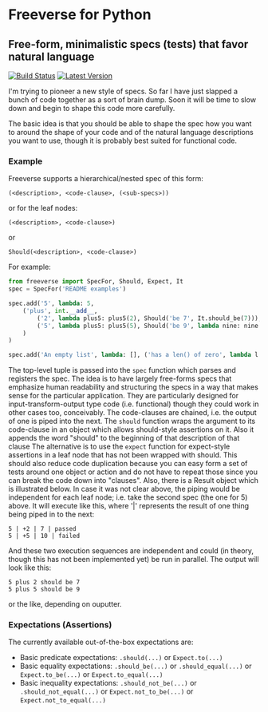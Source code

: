 # Freeverse for Python
## Free-form, minimalistic specs (tests) that favor natural language

[![Build Status](https://travis-ci.org/PolyglotSymposium/pyfreeverse.svg)](https://travis-ci.org/PolyglotSymposium/pyfreeverse)
[![Latest Version](https://pypip.in/version/freeverse/badge.svg)](https://pypi.python.org/pypi/freeverse/)

I'm trying to pioneer a new style of specs. So far I have just slapped a bunch
of code together as a sort of brain dump. Soon it will be time to slow down and
begin to shape this code more carefully.

The basic idea is that you should be able to shape the spec how you want to
around the shape of your code and of the natural language descriptions you want
to use, though it is probably best suited for functional code.

### Example

Freeverse supports a hierarchical/nested spec of this form:

    (<description>, <code-clause>, (<sub-specs>))

or for the leaf nodes:

    (<description>, <code-clause>)

or

    Should(<description>, <code-clause>)

For example:

```python
from freeverse import SpecFor, Should, Expect, It
spec = SpecFor('README examples')

spec.add('5', lambda: 5,
    ('plus', int.__add__,
        ('2', lambda plus5: plus5(2), Should('be 7', It.should_be(7))),
        ('5', lambda plus5: plus5(5), Should('be 9', lambda nine: nine.should_be(9)))
    )
)

spec.add('An empty list', lambda: [], ('has a len() of zero', lambda l: Expect(len(l)).to_equal(0)))
```

The top-level tuple is passed into the `spec` function which parses and
registers the spec. The idea is to have largely free-forms specs that emphasize
human readability and structuring the specs in a way that makes sense for the
particular application. They are particularly designed for
input-transform-output type code (i.e. functional) though they could work in
other cases too, conceivably. The code-clauses are chained, i.e. the output of
one is piped into the next. The `should` function wraps the argument to its
code-clause in an object which allows should-style assertions on it. Also it
appends the word "should" to the beginning of that description of that clause
The alternative is to use the `expect` function for expect-style assertions in a
leaf node that has not been wrapped with should. This should also reduce code
duplication because you can easy form a set of tests around one object or action
and do not have to repeat those since you can break the code down into
"clauses". Also, there is a Result object which is illustrated below. In case it
was not clear above, the piping would be independent for each leaf node; i.e.
take the second spec (the one for 5) above. It will execute like this, where '|'
represents the result of one thing being piped in to the next:

    5 | +2 | 7 | passed
    5 | +5 | 10 | failed

And these two execution sequences are independent and could (in theory, though
this has not been implemented yet) be run in parallel. The output will look like
this:

    5 plus 2 should be 7
    5 plus 5 should be 9

or the like, depending on ouputter.

### Expectations (Assertions)

The currently available out-of-the-box expectations are:

 + Basic predicate expectations: `.should(...)` or `Expect.to(...)`
 + Basic equality expectations: `.should_be(...)` or `.should_equal(...)` or
   `Expect.to_be(...)` or `Expect.to_equal(...)`
 + Basic inequality expectations: `.should_not_be(...)` or
   `.should_not_equal(...)` or `Expect.not_to_be(...)` or
   `Expect.not_to_equal(...)`
